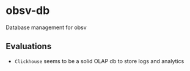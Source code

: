 # obsv-db

Database management for obsv

## Evaluations

- `Clickhouse` seems to be a solid OLAP db to store logs and analytics
